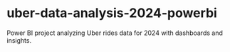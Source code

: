 # uber-data-analysis-2024-powerbi
Power BI project analyzing Uber rides data for 2024 with dashboards and insights.
